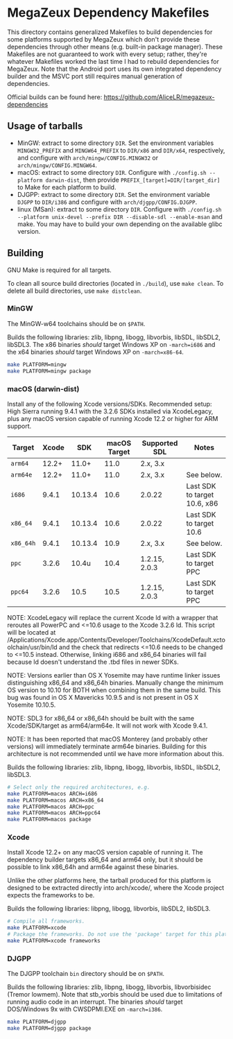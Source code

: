 # MegaZeux Dependency Makefiles

This directory contains generalized Makefiles to build dependencies for
some platforms supported by MegaZeux which don't provide these dependencies
through other means (e.g. built-in package manager). These Makefiles are
not guaranteed to work with every setup; rather, they're whatever Makefiles
worked the last time I had to rebuild dependencies for MegaZeux. Note that
the Android port uses its own integrated dependency builder and the
MSVC port still requires manual generation of dependencies.

Official builds can be found here: https://github.com/AliceLR/megazeux-dependencies

## Usage of tarballs

* MinGW: extract to some directory `DIR`. Set the environment variables `MINGW32_PREFIX`
  and `MINGW64_PREFIX` to `DIR/x86` and `DIR/x64`, respectively, and configure with
  `arch/mingw/CONFIG.MINGW32` or `arch/mingw/CONFIG.MINGW64`.
* macOS: extract to some directory `DIR`. Configure with
  `./config.sh --platform darwin-dist`, then provide `PREFIX_[target]=DIR/[target_dir]`
  to Make for each platform to build.
* DJGPP: extract to some directory `DIR`. Set the environment variable `DJGPP`
  to `DIR/i386` and configure with `arch/djgpp/CONFIG.DJGPP`.
* linux (MSan): extract to some directory `DIR`. Configure with
  `./config.sh --platform unix-devel --prefix DIR --disable-sdl --enable-msan` and make.
  You may have to build your own depending on the available glibc version.

## Building

GNU Make is required for all targets.

To clean all source build directories (located in `./build`), use `make clean`.
To delete all build directories, use `make distclean`.

### MinGW
The MinGW-w64 toolchains should be on `$PATH`.

Builds the following libraries: zlib, libpng, libogg, libvorbis, libSDL, libSDL2, libSDL3.
The x86 binaries *should* target Windows XP on  `-march=i686` and
the x64 binaries *should* target Windows XP on `-march=x86-64`.

```sh
make PLATFORM=mingw
make PLATFORM=mingw package
```

### macOS (darwin-dist)
Install any of the following Xcode versions/SDKs.
Recommended setup: High Sierra running 9.4.1 with the 3.2.6 SDKs installed via XcodeLegacy,
plus any macOS version capable of running Xcode 12.2 or higher for ARM support.

| Target    | Xcode	| SDK		| macOS Target	| Supported SDL	| Notes |
|-----------|-----------|---------------|---------------|---------------|-------|
| `arm64`   | 12.2+	| 11.0+		| 11.0		| 2.x, 3.x	|
| `arm64e`  | 12.2+	| 11.0+		| 11.0		| 2.x, 3.x	| See below.
| `i686`    | 9.4.1	| 10.13.4	| 10.6		| 2.0.22	| Last SDK to target 10.6, x86
| `x86_64`  | 9.4.1	| 10.13.4	| 10.6		| 2.0.22	| Last SDK to target 10.6
| `x86_64h` | 9.4.1	| 10.13.4	| 10.9		| 2.x, 3.x	| See below.
| `ppc`     | 3.2.6	| 10.4u		| 10.4		| 1.2.15, 2.0.3	| Last SDK to target PPC
| `ppc64`   | 3.2.6	| 10.5		| 10.5		| 1.2.15, 2.0.3	| Last SDK to target PPC

NOTE: XcodeLegacy will replace the current Xcode ld with a wrapper that reroutes all
PowerPC and <=10.6 usage to the Xcode 3.2.6 ld. This script will be located at
/Applications/Xcode.app/Contents/Developer/Toolchains/XcodeDefault.xctoolchain/usr/bin/ld
and the check that redirects <=10.6 needs to be changed to <=10.5 instead. Otherwise,
linking i686 and x86_64 binaries will fail because ld doesn't understand the .tbd files
in newer SDKs.

NOTE: Versions earlier than OS X Yosemite may have runtime linker issues
distinguishing x86_64 and x86_64h binaries. Manually change the minimum OS
version to 10.10 for BOTH when combining them in the same build. This bug
was found in OS X Mavericks 10.9.5 and is not present in OS X Yosemite 10.10.5.

NOTE: SDL3 for x86_64 or x86_64h should be built with the same Xcode/SDK/target
as arm64/arm64e. It will not work with Xcode 9.4.1.

NOTE: It has been reported that macOS Monterey (and probably other versions)
will immediately terminate arm64e binaries. Building for this architecture
is not recommended until we have more information about this.

Builds the following libraries: zlib, libpng, libogg, libvorbis, libSDL, libSDL2, libSDL3.

```sh
# Select only the required architectures, e.g.
make PLATFORM=macos ARCH=i686
make PLATFORM=macos ARCH=x86_64
make PLATFORM=macos ARCH=ppc
make PLATFORM=macos ARCH=ppc64
make PLATFORM=macos package
```

### Xcode
Install Xcode 12.2+ on any macOS version capable of running it. The dependency
builder targets x86_64 and arm64 only, but it should be possible to link x86_64h and arm64e
against these binaries.

Unlike the other platforms here, the tarball produced for this platform is designed
to be extracted directly into arch/xcode/, where the Xcode project expects the frameworks to be.

Builds the following libraries: libpng, libogg, libvorbis, libSDL2, libSDL3.
```sh
# Compile all frameworks.
make PLATFORM=xcode
# Package the frameworks. Do not use the 'package' target for this platform.
make PLATFORM=xcode frameworks
```

### DJGPP
The DJGPP toolchain `bin` directory should be on `$PATH`.

Builds the following libraries: zlib, libpng, libogg, libvorbis,
libvorbisidec (Tremor lowmem).
Note that stb_vorbis should be used due to limitations of running
audio code in an interrupt.
The binaries *should* target DOS/Windows 9x with CWSDPMI.EXE on `-march=i386`.

```sh
make PLATFORM=djgpp
make PLATFORM=djgpp package
```
